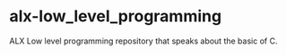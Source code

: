 # alx-low_level_programming
ALX Low level programming repository that speaks about the basic of  C.

